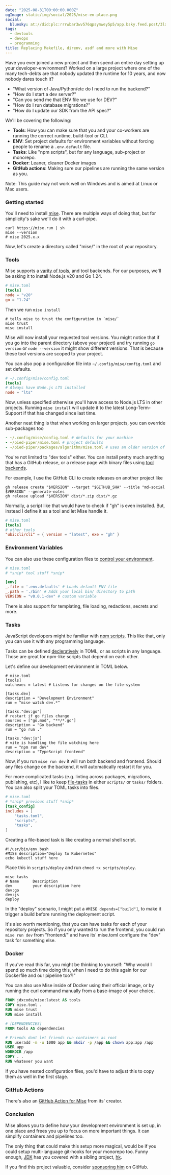 ```yaml
---
date: "2025-08-31T00:00:00.000Z"
ogImage: static/img/social/2025/mise-en-place.png
social:
  bluesky: at://did:plc:rrrwbar3wv576qpsymwey5p5/app.bsky.feed.post/3lx2pt6p2722u
tags:
  - devtools
  - devops
  - programming
title: Replacing Makefile, direnv, asdf and more with Mise
---
```


Have you ever joined a new project and then spend an entire day setting up your developer-environment? Worked on a large project where one of the many tech-debts are that nobody updated the runtime for 10 years, and now nobody dares touch it?

- "What version of Java/Python/etc do I need to run the backend?"
- "How do I start a dev server?"
- "Can you send me that ENV file we use for DEV?"
- "How do I run database migrations?"
- "How do I update our SDK from the API spec?"

We'll be covering the following:

- **Tools**: How you can make sure that you and your co-workers are running the correct runtime, build-tool or CLI.
- **ENV**: Set project defaults for environment variables without forcing people to rename a `.env.default` file.
- **Tasks**: Like "npm scripts", but for any language, sub-project or monorepo.
- **Docker**: Leaner, cleaner Docker images
- **GitHub actions**: Making sure our pipelines are running the same version as you.

Note: This guide may not work well on Windows and is aimed at Linux or Mac users.

### Getting started

You'll need to install [mise](https://mise.jdx.dev). There are multiple ways of doing that, but for simplicity's sake we'll do it with a curl-pipe.

```shell
curl https://mise.run | sh
mise --version
# mise 2025.x.x
```

Now, let's create a directory called "mise/" in the root of your repository.

### Tools

Mise supports a [varity of tools](https://mise.jdx.dev/dev-tools/), and tool backends. For our purposes, we'll be asking it to install Node.js v20 and Go 1.24.

```toml
# mise.toml
[tools]
node = "v20"
go = "1.24"
```

Then we run `mise install`

```shell
# tells mise to trust the configuration in `mise/`
mise trust
mise install
```

Mise will now install your requested tool versions. You might notice that if you go into the parent directory (above your project) and try running `go version` or `node --version` it might show different versions. That is because these tool versions are scoped to your project.

You can also pop a configuration file into `~/.config/mise/config.toml` and set defaults.

```toml
# ~/.config/mise/config.toml
[tools]
# Always have Node.js LTS installed
node = "lts"
```

Now, unless specified otherwise you'll have access to Node.js LTS in other projects. Running `mise install` will update it to the latest Long-Term-Support if that has changed since last time.

Another neat thing is that when working on larger projects, you can override sub-packages too

```yaml
- ~/.config/mise/config.toml # defaults for your machine
- ~/pied-piper/mise.toml # project defaults
- ~/pied-piper/packages/algorithm/mise.toml # uses an older version of python
```

You're not limited to "dev tools" either. You can install pretty much anything that has a GitHub release, or a release page with binary files using [tool backends](https://mise.jdx.dev/dev-tools/backends/).

For example, I use the GitHub CLI to create releases on another project like

```shell
gh release create "$VERSION" --target "$GITHUB_SHA" --title "md-social $VERSION" --generate-notes
gh release upload "$VERSION" dist/*.zip dist/*.gz
```

Normally, a script like that would have to check if "gh" is even installed. But, instead I define it as a tool and let Mise handle it.

```toml
# mise.toml
[tools]
# other tools
"ubi:cli/cli" = { version = "latest", exe = "gh" }
```

### Environment Variables

You can also use these configuration files to [control your environment](https://mise.jdx.dev/environments/).

```toml
# mise.toml
# *snip* tool stuff *snip*

[env]
_.file = '.env.defaults' # Loads default ENV file
_.path = './bin' # Adds your local bin/ directory to path
VERSION = "v0.0.1-dev" # custom variable
```

There is also support for templating, file loading, redactions, secrets and more.

### Tasks

JavaScript developers might be familiar with [npm scripts](https://docs.npmjs.com/cli/v8/using-npm/scripts?v=true). This like that, only you can use it with any programming language.

Tasks can be defined [decleratively](https://mise.jdx.dev/tasks/#tasks-in-mise-toml-files) in TOML, or as scripts in any language. Those are great for npm-like scripts that depend on each other.

Let's define our development environment in TOML below.

```
# mise.toml
[tools]
watchexec = latest # Listens for changes on the file-system

[tasks.dev]
description = "Development Environment"
run = "mise watch dev.*"

[tasks."dev:go"]
# restart if go files change
sources = ["go.mod", "**/*.go"]
description = "Go backend"
run = "go run ."

[tasks."dev:js"]
# vite is handling the file watching here
run = "npm run dev"
description = "TypeScript frontend"
```

Now, if you run `mise run dev` it will run both backend and frontend. Should any files change on the backend, it will automatically restart it for you.

For more complicated tasks (e.g. linting across packages, migrations, publishing, etc), I like to keep [file-tasks](https://mise.jdx.dev/tasks/file-tasks.html) in either `scripts/` or `tasks/` folders. You can also split your TOML tasks into files.

```toml
# mise.toml
# *snip* previous stuff *snip*
[task_config]
includes = [
    "tasks.toml",
    "scripts",
    "tasks",
]
```

Creating a file-based task is like creating a normal shell script.

```shell
#!/usr/bin/env bash
#MISE description="Deploy to Kubernetes"
echo kubectl stuff here
```

Place this in `scripts/deploy` and run `chmod +x scripts/deploy`.

```shell
mise tasks
# Name      Description
dev         your description here
dev:go
dev:js
deploy
```

In the "deploy" scenario, I might put a `#MISE depends=["build"]`, to make it trigger a build before running the deployment script.

It's also worth mentioning, that you can have tasks for each of your repository projects. So if you only wanted to run the frontend, you could run `mise run dev` from "frontend/" and have its' mise.toml configure the "dev" task for something else.

### Docker

If you've read this far, you might be thinking to yourself: "Why would I spend so much time doing this, when I need to do this again for our Dockerfile and our pipeline too?!"

You can also use Mise inside of Docker using their official image, or by running the curl command manually from a base-image of your choice.

```dockerfile
FROM jdxcode/mise:latest AS tools
COPY mise.toml .
RUN mise trust
RUN mise install

# [DEPENDENCIES]
FROM tools AS dependencies

# Friends dont let friends run containers as root
RUN useradd -m -u 1000 app && mkdir -p /app && chown app:app /app
USER app
WORKDIR /app
COPY . .
RUN whatever you want
```

If you have nested configuration files, you'd have to adjust this to copy them as well in the first stage.

### GitHub Actions

There's also an [GitHub Action for Mise](https://github.com/jdx/mise-action) from its' creator.

### Conclusion

Mise allows you to define how your development environment is set up, in one place and frees you up to focus on more important things. It can simplify containers and pipelines too.

The only thing that could make this setup more magical, would be if you could setup multi-language git-hooks for your monorepo too. Funny enough, [JDX](https://github.com/jdx) has you covered with a sibling project, [hk](https://github.com/jdx/hk).

If you find this project valuable, consider [sponsoring him](https://github.com/sponsors/jdx) on GitHub.
